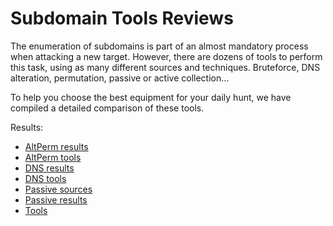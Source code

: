 
# Subdomain Tools Reviews


The enumeration of subdomains is part of an almost mandatory process when attacking a new target. However, there are dozens of tools to perform this task, using as many different sources and techniques. Bruteforce, DNS alteration, permutation, passive or active collection… 

To help you choose the best equipment for your daily hunt, we have compiled a detailed comparison of these tools.


Results:

* [AltPerm results](./AltPerm+results.html)
* [AltPerm tools](./AltPerm+tools.html)
* [DNS results](./DNS+results.html)
* [DNS tools](./DNS+tools.html)
* [Passive sources](./Passive+Sources.html)
* [Passive results](./Passive+results.html)
* [Tools](./Tools.html)
